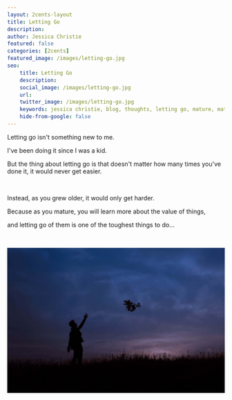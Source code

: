 ```yaml
---
layout: 2cents-layout
title: Letting Go
description: 
author: Jessica Christie
featured: false
categories: [2cents]
featured_image: /images/letting-go.jpg
seo:
    title: Letting Go
    description:
    social_image: /images/letting-go.jpg
    url:
    twitter_image: /images/letting-go.jpg
    keywords: jessica christie, blog, thoughts, letting go, mature, maturity, value, tough, old, something new
    hide-from-google: false
---
```

Letting go isn't something new to me.

I've been doing it since I was a kid.

But the thing about letting go is that doesn't matter how many times you've done it, it would never get easier.

&nbsp;

Instead, as you grew older, it would only get harder.

Because as you mature, you will learn more about the value of things,

and letting go of them is one of the toughest things to do...

&nbsp;

<div class="center">
    <img src="/images/letting-go.jpg">
</div>

&nbsp;
